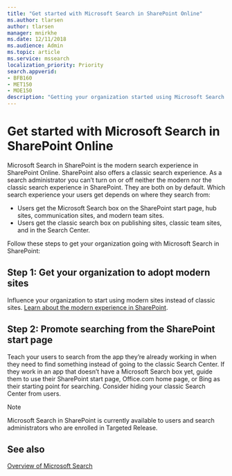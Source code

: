 ```yaml
---
title: "Get started with Microsoft Search in SharePoint Online"
ms.author: tlarsen
author: tlarsen
manager: mnirkhe
ms.date: 12/11/2018
ms.audience: Admin
ms.topic: article
ms.service: mssearch
localization_priority: Priority
search.appverid:
- BFB160
- MET150
- MOE150
description: "Getting your organization started using Microsoft Search in SharePoint Online"
---
```

# Get started with Microsoft Search in SharePoint Online

Microsoft Search in SharePoint is the modern search experience in SharePoint Online. SharePoint also offers a classic search experience. As a search administrator you can’t turn on or off neither the modern nor the classic search experience in SharePoint. They are both on by default. Which search experience your users get depends on where they search from:

- Users get the Microsoft Search box on the SharePoint start page, hub sites, communication sites, and modern team sites.
- Users get the classic search box on publishing sites, classic team sites, and in the Search Center.

Follow these steps to get your organization going with Microsoft Search in SharePoint:
## Step 1: Get your organization to adopt modern sites 
Influence your organization to start using modern sites instead of classic sites. [Learn about the modern experience in SharePoint](https://support.office.com/article/SharePoint-classic-and-modern-experiences-5725c103-505d-4a6e-9350-300d3ec7d73f).
## Step 2: Promote searching from the SharePoint start page 
Teach your users to search from the app they’re already working in when they need to find something instead of going to the classic Search Center. If they work in an app that doesn’t have a Microsoft Search box yet, guide them to use their SharePoint start page, Office.com home page, or Bing as their starting point for searching. Consider hiding your classic Search Center from users.
> [!NOTE]
> Microsoft Search in SharePoint is currently available to users and search administrators who are enrolled in Targeted Release.

## See also
[Overview of Microsoft Search](overview-microsoft-search.md)